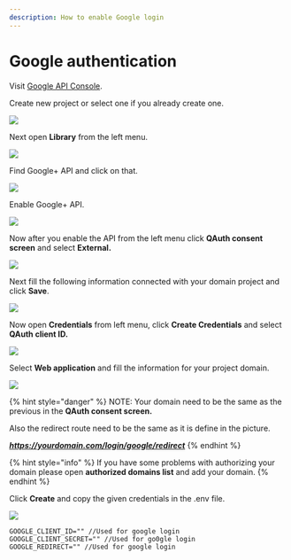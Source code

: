 ```yaml
---
description: How to enable Google login
---
```


# Google authentication

Visit [Google API Console](https://console.developers.google.com/).

Create new project or select one if you already create one.

![](../.gitbook/assets/sss-1%20%281%29%20%282%29%20%282%29%20%282%29%20%282%29%20%282%29%20%281%29.png)

Next open **Library** from the left menu.

![](../.gitbook/assets/sss%20%287%29.png)

Find Google+ API and click on that.

![](../.gitbook/assets/sss%20%288%29.png)

Enable Google+ API.

![](../.gitbook/assets/sss%20%289%29.png)

Now after you enable the API from the left menu click **QAuth consent screen** and select **External.**

![](../.gitbook/assets/sss.png)

Next fill the following information connected with your domain project and click **Save**.

![](../.gitbook/assets/sss%20%283%29.png)

Now open **Credentials** from left menu, click **Create Credentials** and select **QAuth client ID.**

![](../.gitbook/assets/sss%20%281%29.png)

Select **Web application** and fill the information for your project domain.

![](../.gitbook/assets/sss%20%282%29.png)

{% hint style="danger" %}
NOTE: Your domain need to be the same as the previous in the **QAuth consent screen.**

Also the redirect route need to be the same as it is define in the picture.

_**https://yourdomain.com/login/google/redirect**_
{% endhint %}

{% hint style="info" %}
If you have some problems with authorizing your domain please open **authorized domains list** and add your domain. 
{% endhint %}

Click **Create** and copy the given credentials in the .env file.

![](../.gitbook/assets/sss%20%2817%29.png)

```text
GOOGLE_CLIENT_ID="" //Used for google login
GOOGLE_CLIENT_SECRET="" //Used for go0gle login
GOOGLE_REDIRECT="" //Used for google login
```











